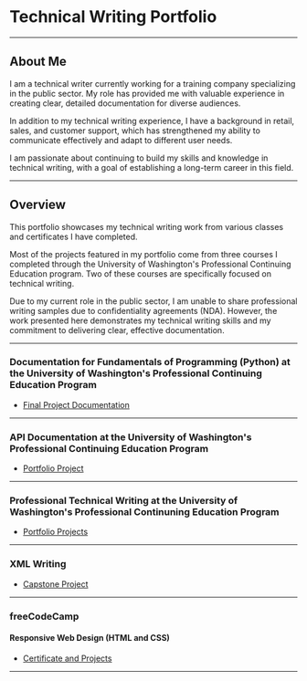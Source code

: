 # Technical Writing Portfolio

-------------------------

## About Me

I am a technical writer currently working for a training company specializing in the public sector. My role has provided me with valuable experience in creating clear, detailed documentation for diverse audiences.

In addition to my technical writing experience, I have a background in retail, sales, and customer support, which has strengthened my ability to communicate effectively and adapt to different user needs.

I am passionate about continuing to build my skills and knowledge in technical writing, with a goal of establishing a long-term career in this field.

-------------------------

## Overview

This portfolio showcases my technical writing work from various classes and certificates I have completed.

Most of the projects featured in my portfolio come from three courses I completed through the University of Washington's Professional Continuing Education program. 
Two of these courses are specifically focused on technical writing.

Due to my current role in the public sector, I am unable to share professional writing samples due to confidentiality agreements (NDA). However, the work presented here demonstrates my technical writing skills and my commitment to delivering clear, effective documentation.

-------------------------

### Documentation for Fundamentals of Programming (Python) at the University of Washington's Professional Continuing Education Program

* [Final Project Documentation](UW_Python/uw_python.md)

-------------------------

### API Documentation at the University of Washington's Professional Continuing Education Program

* [Portfolio Project](UW_API/uw_api.md)

-------------------------

### Professional Technical Writing at the University of Washington's Professional Continuning Education Program

* [Portfolio Projects](UW_PTW/uw_ptw.md)

-------------------------

### XML Writing

* [Capstone Project](XML/xml_writing.md)

-------------------------

### freeCodeCamp 

#### Responsive Web Design (HTML and CSS) 

* [Certificate and Projects](https://www.freecodecamp.org/certification/skym97/responsive-web-design)

-------------------------
